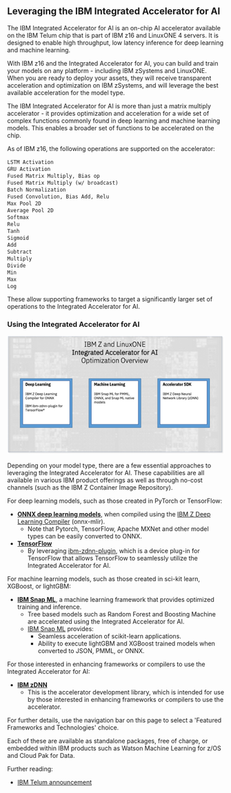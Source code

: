 ## Leveraging the IBM Integrated Accelerator for AI

The IBM Integrated Accelerator for AI is an on-chip AI accelerator available on the IBM Telum chip that is part of IBM z16 and LinuxONE 4 servers. It is designed to enable high throughput, low latency inference for deep learning and machine learning. 

With IBM z16 and the Integrated Accelerator for AI, you can build and train your models on any platform - including IBM zSystems and LinuxONE. When you are ready to deploy your assets, they will receive transparent acceleration and optimization on IBM zSystems, and will leverage the best available acceleration for the model type.

The IBM Integrated Accelerator for AI is more than just a matrix multiply accelerator - it provides optimization and acceleration for a wide set of complex functions commonly found in deep learning and machine learning models. This enables a broader set of functions to be accelerated on the chip.

As of IBM z16, the following operations are supported on the accelerator:

```
LSTM Activation
GRU Activation
Fused Matrix Multiply, Bias op
Fused Matrix Multiply (w/ broadcast)
Batch Normalization
Fused Convolution, Bias Add, Relu
Max Pool 2D
Average Pool 2D
Softmax
Relu
Tanh
Sigmoid
Add
Subtract
Multiply
Divide
Min
Max
Log
```

These allow supporting frameworks to target a significantly larger set of operations to the Integrated Accelerator for AI. 

### Using the Integrated Accelerator for AI

![z16 AIU reference technologies ](z16aiusw.png)

Depending on your model type, there are a few essential approaches to leveraging the Integrated Accelerator for AI. These capabilities are all available in various IBM product offerings as well as through no-cost channels (such as the IBM Z Container Image Repository). 

For deep learning models, such as those created in PyTorch or TensorFlow:

 - [**ONNX deep learning models**](onnxdlc.md), when compiled using the [IBM Z Deep Learning Compiler](https://github.com/ibm/zdlc) (onnx-mlir). 
    - Note that Pytorch, TensorFlow, Apache MXNet and other model types can be easily converted to ONNX.
 - [**TensorFlow**](tensorflow.md)
    - By leveraging [ibm-zdnn-plugin](https://github.com/IBM/ibm-zdnn-plugin), which is a device plug-in for TensorFlow that allows TensorFlow to seamlessly utilize the Integrated Accelerator for AI.

For machine learning models, such as those created in sci-kit learn, XGBoost, or lightGBM:

 - [**IBM Snap ML**](snapml.md), a machine learning framework that provides optimized training and inference.
    - Tree based models such as Random Forest and Boosting Machine are accelerated using the Integrated Accelerator for AI.
    - [IBM Snap ML](https://github.com/IBM/snapml-examples/tree/main) provides: 
        - Seamless acceleration of scikit-learn applications.
        - Ability to execute lightGBM and XGBoost trained models when converted to JSON, PMML, or ONNX.

For those interested in enhancing frameworks or compilers to use the Integrated Accelerator for AI:

 - [**IBM zDNN**](codingAIU.md)
    - This is the accelerator development library, which is intended for use by those interested in enhancing frameworks or compilers to use the accelerator.  

For further details, use the navigation bar on this page to select a 'Featured Frameworks and Technologies' choice. 

Each of these are available as standalone packages, free of charge, or embedded within IBM products such as Watson Machine Learning for z/OS and Cloud Pak for Data. 

Further reading:

- [IBM Telum announcement](https://www.ibm.com/blogs/systems/ibm-telum-processor-the-next-gen-microprocessor-for-ibm-z-and-ibm-linuxone/)
